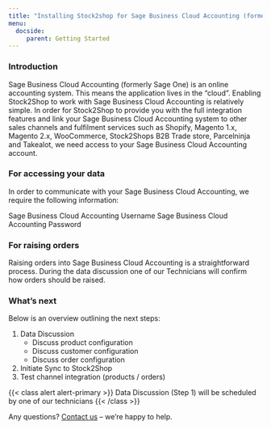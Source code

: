 ```yaml
---
title: "Installing Stock2shop for Sage Business Cloud Accounting (formerly Sage One)"
menu:
  docside:
     parent: Getting Started
---
```

### Introduction
Sage Business Cloud Accounting (formerly Sage One) is an online accounting system. This means the application lives in the “cloud”. Enabling Stock2Shop to work with Sage Business Cloud Accounting is relatively simple. In order for Stock2Shop to provide you with the full integration features and link your Sage Business Cloud Accounting system to other sales channels and fulfilment services such as Shopify, Magento 1.x, Magento 2.x, WooCommerce, Stock2Shops B2B Trade store, Parcelninja and Takealot, we need access to your Sage Business Cloud Accounting account.

### For accessing your data
In order to communicate with your Sage Business Cloud Accounting, we require the following information:

Sage Business Cloud Accounting Username
Sage Business Cloud Accounting Password

### For raising orders
Raising orders into Sage Business Cloud Accounting is a straightforward process. During the data discussion one of our Technicians will confirm how orders should be raised.

### What’s next
Below is an overview outlining the next steps:

1. Data Discussion
    - Discuss product configuration
    - Discuss customer configuration
    - Discuss order configuration
2. Initiate Sync to Stock2Shop
3. Test channel integration (products / orders)

{{< class alert alert-primary >}}
Data Discussion (Step 1) will be scheduled by one of our technicians
{{< /class >}}

Any questions? [Contact us](/contact-us) – we’re happy to help.